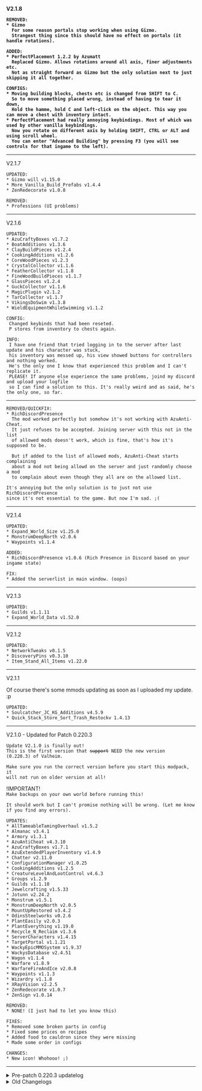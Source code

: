 <b>V2.1.8

    REMOVED:  
    * Gizmo
      For some reason portals stop working when using Gizmo.  
      Strangest thing since this should have no effect on portals (it handle rotations).  
    
    ADDED:  
    * PerfectPlacement 1.2.2 by Azumatt
      Replaced Gizmo. Allows rotations around all axis, finer adjustments etc.  
      Not as straight forward as Gizmo but the only solution next to just skipping it all together.  
    
    CONFIGS:  
    * Moving building blocks, chests etc is changed from SHIFT to C.  
      So to move something placed wrong, instead of having to tear it down,  
      Hold the hamme, hold C and left-click on the object. This way you can move a chest with inventory intact.  
    * PerfectPlacement had really annoying keybindings. Most of which was used by other vanilla keybindings.  
      Now you rotate on different axis by holding SHIFT, CTRL or ALT and using scroll wheel.  
      You can enter "Advanced Building" by pressing F3 (you will see controls for that ingame to the left).  

</b>

---

V2.1.7

    UPDATED:
    * Gizmo will v1.15.0
    * More_Vanilla_Build_Prefabs v1.4.4
    * ZenRedecorate v1.0.8

    REMOVED:
    * Professions (UI problems)

---

V2.1.6

    UPDATED:
    * AzuCraftyBoxes v1.7.2
    * BoatAdditions v1.3.6
    * ClayBuildPieces v1.2.4
    * CookingAdditions v1.2.6
    * CoreWoodPieces v1.2.3
    * CrystalCollector v1.1.6
    * FeatherCollector v1.1.8
    * FineWoodBuildPieces v1.1.7
    * GlassPieces v1.2.4
    * GuckCollector v1.1.6
    * MagicPlugin v2.1.2
    * TarCollector v1.1.7
    * VikingsDoSwim v1.3.8
    * WieldEquipmentWhileSwimming v1.1.2
    
    CONFIG:
     Changed keybinds that had been reseted.
     P stores from inventory to chests again.

    INFO:
     I have one friend that tried logging in to the server after last update and his character was stuck,  
     his inventory was messed up, his view showed buttons for controllers and nothing worked.  
     He's the only one I know that experienced this problem and I can't replicate it. 
     PLEASE! If anyone else experience the same problems, joind my discord and upload your logfile
     so I can find a solution to this. It's really weird and as said, he's the only one, so far.

---

    REMOVED/QUICKFIX:
    * RichDiscordPresence
	  The mod worked perfectly but somehow it's not working with AzuAnti-Cheat.  
      It just refuses to be accepted. Joining server with this not in the list  
      of allowed mods doesn't work, which is fine, that's how it's supposed to be.
    
      But if added to the list of allowed mods, AzuAnti-Cheat starts complaining  
      about a mod not being allowd on the server and just randomly choose a mod  
      to complain about even though they all are on the allowed list.
    
    It's annoying but the only solution is to just not use RichDiscordPresence  
    since it's not essential to the game. But now I'm sad. ;(

---

V2.1.4

    UPDATED:
    * Expand_World_Size v1.25.0
    * MonstrumDeepNorth v2.0.6
    * Waypoints v1.1.4

    ADDED:
    * RichDiscordPresence v1.0.6 (Rich Presence in Discord based on your ingame state)

    FIX:
    * Added the serverlist in main window. (oops)

---

V2.1.3

    UPDATED:
    * Guilds v1.1.11
    * Expand_World_Data v1.52.0

---

V2.1.2

    UPDATED:
    * NetworkTweaks v0.1.5
    * DiscoveryPins v0.3.10
    * Item_Stand_All_Items v1.22.0

---

V2.1.1

Of course there's some mmods updating as soon as I uploaded my update. :p

    UPDATED:
    * Soulcatcher_JC_KG_Additions v4.5.9
    * Quick_Stack_Store_Sort_Trash_Restockv 1.4.13

---

V2.1.0 - Updated for Patch 0.220.3

<code>Update V2.1.0 is finally out!</code>  
<code>This is the first version that <s>support</s> NEED the new version (0.220.3) of Valheim.  
Make sure you run the correct version before you start this modpack, it will not run on older version at all!</code>

!IMPORTANT!  
<code>Make backups on your own world before running this!  
It should work but I can't promise nothing will be wrong. (Let me know if you find any errors).</code>

    UPDATES:
    * AllTameableTamingOverhaul v1.5.2
    * Almanac v3.4.1
    * Armory v1.3.1
    * AzuAntiCheat v4.3.10
    * AzuCraftyBoxes v1.7.1
    * AzuExtendedPlayerInventory v1.4.9
    * Chatter v2.11.0
    * ConfigurationManager v1.0.25
    * CookingAdditions v1.2.5
    * CreatureLevelAndLootControl v4.6.3
    * Groups v1.2.9
    * Guilds v1.1.10
    * Jewelcrafting v1.5.33
    * Jotunn v2.24.2
    * Monstrum v1.5.1
    * MonstrumDeepNorth v2.0.5
    * MountUpRestored v3.4.2
    * OdinsSteelworks v0.2.6
    * PlantEasily v2.0.3
    * PlantEverything v1.19.0
    * Recycle_N_Reclaim v1.3.6
    * ServerCharacters v1.4.15
    * TargetPortal v1.1.21
    * WackyEpicMMOSystem v1.9.37
    * WackysDatabase v2.4.51
    * Wagon v1.1.4
    * Warfare v1.8.9
    * WarfareFireAndIce v2.0.8
    * Waypoints v1.1.3
    * Wizardry v1.1.8
    * XRayVision v2.2.5
    * ZenRedecorate v1.0.7
    * ZenSign v1.0.14

    REMOVED:
    * NONE! (I just had to let you know this)
    
    FIXES:
    * Removed some broken parts in config
    * Fixed some prices on recipes
    * Added food to cauldron since they were missing
    * Made some order in configs

    CHANGES:
    * New icon! Whohooo! ;)

---

<details>
  <summary>Pre-patch 0.220.3 updatelog</summary>
V2.0.9

    UPDATED:
    * Jotunn will be updated to: 2.24.1
    * AzuCraftyBoxes will be updated to: 1.7.0
    * AAA_Crafting will be updated to: 1.6.5
    * PlantEverything will be updated to: 1.18.3
    * PlantEasily will be updated to: 2.0.3
    * AzuExtendedPlayerInventory will be updated to: 1.4.7
    * Quick_Stack_Store_Sort_Trash_Restock will be updated to: 1.4.12
    * Jewelcrafting will be updated to: 1.5.33
    * CreatureLevelAndLootControl will be updated to: 4.6.3
    * 
    
    ADDED:
    * LicensePlate v1.3.0 by ComfyMods
    * ZenSign v1.0.12 by ZenDragon
    * ZenRedecorate v1.0.6 by ZenDragon
    * ReportCard v1.3.0 by ComfyMods
    * Bird_Is_The_Word v1.1.1 by MaxFoxGaming
    
    CONFIGS:
    * Fixed configs for saddles which should work better now.
      Still need to add the last creatures to config to make them tameable. 
    * Fixed config for Waypoints and for Boss Stones.
    * Added some images to the loadscreen.

---

V2.0.8

    UPDATED:
    * Jotunn will be updated to: 2.24.0
    * OdinsSteelworks will be updated to: 0.2.5
    * ResinGuard will be updated to: 1.2.4
    
    ADDED:
    * Intermission by ComfyMods
    Adding tips to the loading screen and portal screen. 
    If you play with this modpack and have some nice building or screen you'd like to share,  
    send it to me on discord and I'll add it as a screen in the next update. 
    
    REMOVED:
    * TravelingHaldor v1.0.7 by OdinPlus - Sadly bugged to much. Looking for another solution.

---

V2.0.7 - The february extra update #3 (beta?)

    ADDED:
    * MissingPieces 2.2.2 By BentoG
    * TravelingHaldor 1.0.7 By OdinPlus

    UPDATED:
    * More_Vanilla_Build_Prefabs will be updated to: 1.4.3
    * MorePins will be updated to: 420.0.7
    * MagicPlugin will be updated to: 2.1.1
    * WackysDatabase will be updated to: 2.4.50
    * Custom_Raids will be updated to: 1.7.14
    * VNEI will be updated to: 0.15.6

    CONFIGS:
    * Jewelcrafting - Lowered chances of basically everything. (Cause it's OP). Max slots per item lowered from 5 to 3 because more than that is stupid.
    * Professions - Changed to limit top one profession at a time. Change prof can be made once every irl day. Doesn't reset xp.
    * Backpacks - Added seedbag. Will need more work.
    * Madhatter - Set all hats to only be available thrue traveling Haldor and needing different worldevents to have been done.
    * Traveling Haldor - Lessen change of showing up but stays much longer.
    * TargetPortal - All portals made will be set as public as default. Just shift click to change ingame.
    * ItemStandAllItems - Itemstand will be invis as long as there is something attached to it (looks better)
    * Buildable Boss Stones - Recipe changed, needs less resources but need an extra summon object (deer head, dragon egg, etc)

---

V2.0.6 - The february extra update #2

    UPDATED:
    * MonstrumDeepNorth will be updated to: 2.0.4
    * More_Vanilla_Build_Prefabs will be updated to: 1.4.2
    * TravelingHaldor will be updated to: 1.0.6


---

V2.0.5 - The february extra update #1

    UPDATED:
    * AzuCraftyBoxes will be updated to: 1.6.1
    * WackyEpicMMOSystem will be updated to: 1.9.36
    * WarfareFireAndIce will be updated to: 2.0.7
    * DiscoveryPins will be updated to: 0.3.9
    * MonstrumDeepNorth will be updated to: 2.0.4
    * Monstrum will be updated to: 1.5.0
    * Drop_That will be updated to: 3.1.0

---

V2.0.4 - The february fix #1

    UPDATED:
    * AzuCraftyBoxes will be updated to: 1.6.0
    * More_Vanilla_Build_Prefabs will be updated to: 1.4.1
    * GuckCollector will be updated to: 1.1.5
    * MultiUserChest will be updated to: 0.6.1

    FIX:
    * Config for taming, mounts and saddles have been fixed. Need some more love.


---

V2.0.3 - The monthly update 2025 #1

    UPDATED:
    * MorePins will be updated to: 420.0.6
    * AzuCraftyBoxes will be updated to: 1.5.10
    * Jotunn will be updated to: 2.23.2
    * WackyEpicMMOSystem will be updated to: 1.9.34
    * ConfigurationManager will be updated to: 1.0.24
    * CrystalLights will be updated to: 1.1.4
    * Gizmo will be updated to: 1.14.0
    * Chatter will be updated to: 2.10.0


---

V2.0.2 - The bugfixing update #1

    The mods removed was nerver meant to be included in the first place. Sorry about that.
    That's the problem doing things when you're tired. :pack
    
    If anyone miss these mods, just install the modpack and then install these yourself into the modpack.
    Should work fine.
    
	If you're using 1.4.x of this modpack, please make sure to do a clean install of 2.0.x. 

    REMOVED:
    * Server_devcommands v1.62.0 by JereKuusela
    * Upgrade_World v1.64.0 by JereKuusela
    * Structure_Tweaks v1.34.0 by JereKuusela

    CONFIG:
    * Fixed some taming errors in config.

---

V2.0.1 - The taming update

    UPDATED:
    * Structure_Tweaks will be updated to: 1.34.0
    * Jotunn will be updated to: 2.23.1
    * AAA_Crafting will be updated to: 1.6.4
    * Jewelcrafting will be updated to: 1.5.32
    * MagicPlugin will be updated to: 2.1.0

    CONFIG CHANGES:
    * Changed taming a bit added some and removed some other.
    * Added a bunch of tamable creatures to be rideable (with the right saddle)

---

V2.0.0 - The makeover update

I can pretty surely say this version prob won't go well with 1.x worlds without something breaking or missing. Sorry.


    UPDATED:
    * Advize-PlantEverything-1.18.2
    * Azumatt-AAA_Crafting-1.6.3
    * Azumatt-AzuClock-1.0.4
    * Azumatt-AzuExtendedPlayerInventory-1.4.6
    * Azumatt-Build_Camera_Custom_Hammers_Edition-1.2.6
    * Azumatt-MajesticButton-1.0.5
    * Azumatt-ResinGuard-1.2.3
    * Azumatt-SearchableBuildMenu-1.0.4
    * blacks7ar-BoatAdditions-1.3.5
    * blacks7ar-CoreWoodPieces-1.2.2
    * blacks7ar-MagicPlugin-2.0.9
    * blacks7ar-VikingsDoSwim-1.3.7
    * ComfyMods-Gizmo-1.13.0
    * CookieMilk-Wagon-1.1.3
    * CookieMilk-YouAreBeingWatched-1.0.4
    * Digitalroot-Digitalroots_Slope_Combat_Assistance-2.0.27
    * Digitalroot-Eternal_Fire-1.0.17
    * Goldenrevolver-Quick_Stack_Store_Sort_Trash_Restock-1.4.11
    * JereKuusela-Expand_World_Data-1.51.0
    * JereKuusela-Server_devcommands-1.88.0
    * JereKuusela-Upgrade_World-1.65.0
    * KGvalheim-Soulcatcher_JC_KG_Additions-4.5.8
    * Meldurson-AllTameableTamingOverhaul-1.5.1
    * Meldurson-MountUpRestored-3.4.1
    * OdinPlus-CrystalLights-1.1.3
    * OdinPlus-MadHatter-2.2.2
    * OdinPlus-OdinsSteelworks-0.2.3
    * RustyMods-Almanac-3.4.0
    * RustyMods-UsefulPaths-1.0.4
    * RustyMods-Waypoints-1.1.2
    * Searica-AdvancedTerrainModifiers-1.4.1
    * Searica-More_Vanilla_Build_Prefabs-1.3.5
    * shudnal-ConfigurationManager-1.0.21
    * Smoothbrain-Backpacks-1.3.6
    * Smoothbrain-Blacksmithing-1.3.2
    * Smoothbrain-Cooking-1.2.1
    * Smoothbrain-Farming-2.2.1
    * Smoothbrain-Jewelcrafting-1.5.31
    * Smoothbrain-Professions-1.4.4
    * Smoothbrain-StaminaRegenerationFromFood-1.5.6
    * Therzie-Armory-1.3.0
    * Therzie-Monstrum-1.4.9
    * Therzie-Warfare-1.8.8
    * ValheimModding-Jotunn-2.23.0
    * WackyMole-WackyEpicMMOSystem-1.9.33
    * WackyMole-WackysDatabase-2.4.48


    ADDED:
    * Advize-PlantEasily-2.0.2
    * ASharpPen-Custom_Raids-1.7.13
    * Azumatt-AzuCraftyBoxes-1.5.7
    * Azumatt-Logo_Changer-1.0.11
    * blacks7ar-ClayBuildPieces-1.2.3
    * blacks7ar-CookingAdditions-1.2.0
    * blacks7ar-CrystalCollector-1.1.5
    * blacks7ar-FeatherCollector-1.1.7
    * blacks7ar-FineWoodBuildPieces-1.1.6
    * blacks7ar-GlassPieces-1.2.3
    * blacks7ar-GuckCollector-1.1.4
    * blacks7ar-TarCollector-1.1.6
    * BlackViking-MorePins-420.0.4
    * JereKuusela-Expand_World_Size-1.24.0
    * JereKuusela-Structure_Tweaks-1.33.0
    * JewelHeim-Monstrum_Raids-1.0.0
    * JewelHeim-Wizardry_Raids-0.0.3
    * OdinPlus-OdinsValConAssets-1.0.0
    * RustyMods-CustomTutorials-1.0.4
    * Searica-DiscoveryPins-0.3.6
    * Searica-NetworkTweaks-0.1.4
    * shudnal-TradersExtended-1.3.9
    * Smoothbrain-CombatOwner-1.0.0
    * Therzie-MonstrumDeepNorth-2.0.2
    * Therzie-WarfareFireAndIce-2.0.6
    * Therzie-Wizardry-1.1.7
    * turbero-KillMeForMyPower-1.1.2


    REMOVED:
    * Azumatt-AzuHoverStats-1.1.8
    * Azumatt-BetterWards-1.9.3 (I am looking into adding WardIsLove in the future when server is ready)
    * Azumatt-CurrencyPocket-1.0.5
    * Azumatt-DeathPinRemoval-1.0.5
    * Azumatt-FastLink-1.4.3 (Will be re-added when server is ready)
    * Azumatt-MaxPlayerCount-1.2.3 (Will be re-added when server is ready)
    * Azumatt-MistrootTamer-1.0.2
    * Azumatt-PetPantry-1.0.2
    * Azumatt-Ship_Stats-1.0.4
    * Azumatt-Where_You_At-1.0.10
    * Azumatt-XRayVision-2.2.3
    * BentoG-MissingPieces-2.2.0
    * blacks7ar-FineWoodPieces-1.5.9 (Replaced with FineWoodBUILDPieces since I didn't like the furniture)
    * blacks7ar-SeedBed-1.2.3
    * Buttergeland-CraftFromContainers-3.5.2 (Replaced by AzuCraftyBoxes)
    * JereKuusela-Expand_World_Events-1.11.0
    * JereKuusela-Expand_World_Factions-1.4.0
    * JereKuusela-Expand_World_Spawns-1.9.0
    * Marlthon-SeaAnimals-0.2.6
    * MSchmoecker-TimeoutLimit-0.1.0
    * MSchmoecker-VNEI-0.15.4
    * OdinPlus-TeleportEverything-2.7.0 (broke ashlands stoneportal making them useless)
    * RockerKitten-BoneAppetit-3.3.1
    * Searica-Extra_Snap_Points_Made_Easy-1.4.0
    * Smoothbrain-Building-1.2.5
    * Smoothbrain-CombatOwner-1.0.0
    * Smoothbrain-ConfigWatcher-1.0.1
    * Smoothbrain-Evasion-1.0.3
    * Smoothbrain-Exploration-1.0.3
    * Smoothbrain-Foraging-1.0.9
    * Smoothbrain-HildirsQuest-1.0.2
    * Smoothbrain-Lumberjacking-1.0.5
    * Smoothbrain-Mining-1.1.5
    * Smoothbrain-Network-1.0.2 (Replaced by NetworkTweaks)
    * Smoothbrain-PackHorse-1.0.3
    * Smoothbrain-Ranching-1.1.3
    * Smoothbrain-Sailing-1.1.7
    * Smoothbrain-ServerCharacters-1.4.14 (Will be re-added in time for server)
    * Smoothbrain-Tenacity-1.0.3
    * Smoothbrain-TombstoneLock-1.0.7
    * Smoothbrain-Vitality-1.1.2
    * Soloredis-RtDBiomes-2.5.3
    * Soloredis-RtDGardening-0.1.4
    * Soloredis-RtDHorrors-0.2.7
    * Soloredis-RtDItems-0.6.8
    * Soloredis-RtDMagic-0.2.9
    * Soloredis-RtDMonsters-1.7.3
    * Soloredis-RtDMonstrum-0.3.6
    * Soloredis-RtDOcean-1.2.9
    * Soloredis-RtDSouls-0.2.9
    * ValheimModding-HookGenPatcher-0.0.4
    * VentureValheim-Venture_Location_Reset-0.10.1
    * Xutz-ValheimCuisine-2.1.1


    INFO:
    I'm working on a server for this, but first I need to see that it actually works. I mean, it works for me,
    but I need more people trying it out before I can start working on a server. 
    The good part is that most configs are done now in this modpack and should only need minor changes for a server.

</details>

<details>
  <summary>Old Changelogs</summary>
  
<b>V1.4.1 (Beta-ish)

Updated for latest version of Valheim, finally.

Please report any problems in my discord.  
I am sure there will be a bunch of bugs and need helpful people reporting them to find them all. :)

!!!MAKE A BACKUP OF YOUR OLD WORLD BEFORE RUNNING THIS!!!

README
    This is a quite late and big update.  
    Either remove the old configs before running this one or 
    preferably, do a clean install of this version.

    Life came between me and the modpack which left it in a void for a long time  
    and I still haven't gotten the time to go through the configs as I'd like.  
    Sorry for that. 

    CHANGES NEEDED:
    There will most probably be a bunch of things needed to be changed in the configs,  
    specially when it come to spawning and drops. This is because a couple of mods have  
    changed their prefabs which I need to change in the configs as well.
    Luckily (I guess we can call it) these are not that many as it could have been since  
    I haven't had time to make all the changes I planned. But some are going to need to be  
    done and I will as soon as possible.

    BUT NOW...
    Try it out and make sure it works. I have tried it but it take so much time to accidently  
    do "that" which breaks the whole pack so ever little info or help in finding bugs is good help.

    UPDATED
    * AAA_Crafting updated to v1.5.8
    * AdvancedTerrainModifiers updated to v1.4.0
    * AllTameableTamingOverhaul updated to v1.4.12
    * Almanac updated to v3.3.8
    * Armory updated to v1.2.6
    * AzuExtendedPlayerInventory updated to v1.4.5
    * AzuHoverStats updated to v1.1.8
    * Backpacks updated to v1.3.5
    * Blacksmithing updated to v1.3.1
    * BetterWards updated to v1.9.3
    * BoatAdditions updated to v1.3.4
    * Build_Camera_Custom_Hammers_Edition updated to v1.2.5
    * BuildableBossStones updated to v1.0.9
    * Chatter updated to v2.9.0
    * ConfigurationManager updated to v1.0.19
    * Cooking updated to v1.2.0
    * CoreWoodPieces updated to v1.2.1
    * CreatureLevelAndLootControl updated to v4.6.2
    * CrystalLights updated to v1.0.20
    * CurrencyPocket updated to v1.0.5
    * DropThat updated to v3.0.8
    * Expand_World_Data updated to v1.48.0
    * Farming updated to v2.2.0
    * FastLink updated to v1.4.3
    * FineWoodPieces updated to v1.5.9
    * Gizmo updated to v1.12.0
    * Guilds updated to v1.1.9
    * Jewelcrafting updated to v1.5.30
    * Jotunn updated to v2.21.3
    * LocalizationCache updated to v0.3.0
    * MadHatter updated to v2.1.8
    * MagicPlugin updated to v2.0.6
    * Monstrum updated to v1.4.4
    * MountUpRestored updated to v3.3.13
    * MultiUserChest updated to v0.6.0
    * OdinsSteelworks updated to v0.2.0
    * PlantEverything updated to v1.18.2
    * Quick_Stack_Store_Sort_Trash_Restock updated to v1.4.10
    * Recycle_N_Reclaim updated to v1.3.5
    * RtDBiomes updated to v2.5.3
    * RtDGardening updated to v0.1.4
    * RtDHorrors updated to v0.2.7
    * RtDItems updated to v0.6.7
    * RtDMagic updated to v0.2.8
    * RtDMonsters updated to v1.7.2
    * RtDMonstrum updated to v0.3.5
    * RtDOcean updated to v1.2.8
    * RtDSouls updated to v0.2.8
    * SearsCatalog updated to v1.6.0
    * SeedBed updated to v1.2.3
    * ServerCharacters updated to v1.4.14
    * Soulcatcher_JC_KG_Additions updated to v4.5.7
    * SteadyRegeneration updated to v1.0.3
    * TeleportEverything updated to v2.7.0
    * Venture_Location_Reset updated to v0.10.1
    * VikingsDoSwim updated to v1.3.5
    * WackyEpicMMOSystem updated to v1.9.24
    * WackysDatabase updated to v2.4.42
    * Wagon updated to v1.1.2
    * Warfare updated to v1.8.0
    * WieldEquipmentWhileSwimming updated to v1.1.1
    * YouAreBeingWatched updated to v1.0.3

    REMOVED
    * Better_Cartography_Table (more trouble than helpful)

    ADDED
    * CombatOwner-1.0.0
    * Expand_World_Events-1.11.0
    * Expand_World_Factions-1.4.0
    * Extra_Snap_Points_Made_Easy-1.4.0
    * ItemHopper-2.0.0
    * RtDOceanFoods-0.1.0
    * RtDVines-0.0.3
    * Waypoints-1.1.0

</b>

---

V1.4.0 Beta  <- Sorry. Ignore this one.

    Was a bunch of things totally messed up. All changes are in version above.

<details>
  <summary>V1.3.55</summary>

    UPDATED:
    * RtDBiomes updated to v2.4.1
    * RtDOcean updated to v1.2.3
    * Drop_That updated to v3.0.7
    * RtDMonsters updated to v1.6.0
    * RtDMonstrum updated to v0.2.0
    
    ADDED:
    * MistrootTamer v1.0.2 by Azumatt
    
    INFO:
    Some small config changes have been made. 
    
    Wards:
    * Turned off auto-closing of doors for Wards.
    * Buildings inside Wards heal itself by 10% each 60 tick.
    * Buildings take 20% less damage inside a Ward.
    * Buildings take no water damage inside a Ward.
    
    Other:
    * The range you can pull things from chest have been upped to 20m (from 15m).
    * Terrain tools have can no longer have the radius changed. 
      (blame the shovel for making it "cheaty")
    * Mistlands have been regenerated to make Mistroot Tamer work.
    * Made some more changes: UI, bindigns, etc (will put these separate if you want)

</details>

<details>
  <summary>V1.3.54</summary>

    UPDATED:
    * RtDBiomes updated to v2.4.0
    * RtDMagic updated to v0.1.5
    * RtDItems updated to v0.4.1
    * RtDSouls updated to v0.2.5
    
    ADDED:
    * Network v1.0.2 by Smoothbrain
    (Trying this out to see if it helps)

</details>

<details>
  <summary>V1.3.53</summary>

    FIXED:
    A mixup with the files for the modpack have been fixed and the modpack
    is now working correctly together with the server again. (I hope)

</details>

<details>
  <summary>V1.3.52</summary>

    UPDATED:  
    * Jotunn updated to v2.20.3  
    * RtDMagic updated to v0.1.4  
    * Drop_That updated to v3.0.6  
    
    REMOVED:  
    * LitLiterature By CookieMilk (Not as useful as I had hoped)  
    * AdvancedPortals by RandyKnapp (Throws errors)  
    
    ADDED: (just trying out atm)  
    * CurrencyPocket v1.0.1 by Azumatt  
    * SearchableBuildMenu v1.0.3 by Azumatt  
    * Ship_Stats v1.0.4 by Azumatt  

</details>

<details>
  <summary>V1.3.51</summary>

    UPDATED:
    * WackysDatabase updated to v2.4.24
    * WackyEpicMMOSystem updated to v1.9.20
    * Jotunn updated to v2.20.2
    * RtDOcean updated to v1.2.0
    * RtDMonstrum updated to v0.1.9
    * RtDMonsters updated to v1.5.8
    * RtDMagic updated to v0.1.3
    * RtDItems updated to v0.4.0
    * RtDBiomes updated to v2.3.8
    * ConfigurationManager updated to v1.0.17
    * More_Vanilla_Build_Prefabs updated to v1.2.3
    * MountUpRestored updated to v3.3.8
    * AllTameableTamingOverhaul updated to v1.4.6
    * OdinsSteelworks updated to v0.1.26
    
    ADDED:
    * Chatter by ComfyMods
    * YouAreBeingWatched By CookieMilk
    * LitLiterature By CookieMilk

</details>

<details>
  <summary>V1.3.50</summary>

    UPDATED:  
    * RtDSouls updated to v0.2.4  
    * RtDOcean updated to v1.1.7  
    * RtDMonstrum updated to v0.1.8  
    * RtDMonsters updated to v1.5.7  
    * RtDMagic updated to v0.1.2  
    * RtDItems updated to v0.3.7  
    * RtDHorrors updated to v0.1.3  
    * RtDGardening updated to v0.0.6  
    * RtDBiomes updated to v2.3.7  

</details>

<details>
  <summary>V1.3.49</summary>

    UPDATED:
    WackysDatabase updated to v2.4.22
    Almanac updated to v3.3.4

</details>

<details>
  <summary>V1.3.48</summary>

    REMOVED:
    * ComfortTweaks
      (Sorry, forgot to remove this in the last update)

</details>

<details>
  <summary>V1.3.47</summary>

    UPDATED:
    * Expand_World_Spawns updated to v1.9.0
    * AAA_Crafting updated to v1.5.6
    * ValheimCuisine updated to v2.1.1
    * Soulcatcher_JC_KG_Additions updated to v4.5.6
    * Almanac updated to v3.3.3
    * WackyEpicMMOSystem updated to v1.9.17
    * RtDBiomes updated to v2.3.3
    * PetPantry updated to v1.0.2
    * WackysDatabase updated to v2.4.21
	
    REMOVED:
    * BetterNetworking 

    CONFIG CHANGES (Server)
    * Tombstones disapearing have been fixed, kinda. It's now set on a timer.
      Every time you die you have 30 days (real life time) to get your
      things back before the tombstone disappear. This to give you time but
      not forever because the world spawn would be filled with tombstones from 
      one-time logins dying a bunch of times and never coming back. 
      Every tombstone is locked so it can't be looted by other players so they
      need to be removed somehow. :)
    * Professions is having some overhaul. Atm it's only some nerf in sailing,
      nothing big. Max speed with boats at level 100 in sailinng i changed from
      50% increase to 30% increase. May have more nerfs and fixes in the future
      (changing it for each ship is the future plan since some mod-ships are to fast.)

</details>

<details>
  <summary>V1.3.46</summary>

    REMOVED:
    * ComfortTweaks

</details>

<details>
  <summary>V1.3.45</summary>

    REMOVED:
    * Azumatt-SleepSkip-1.2.0 (forgot to remove last time)

</details>

<details>
  <summary>V1.3.44</summary>

    DOWNGRADED:
    * AAA_Crafting downgraded to 1.5.2 (dup bugs in later)

    UPDATED:
	* Better_Cartography_Table updated to v0.5.12
    * ComfortTweaks updated to v3.3.7
    * ValheimCuisine updated to v2.1.0

</details>

<details>
  <summary>V1.3.43</summary>

    DOWNGRADED:
    * AAA_Crafting downgraded to 1.5.2 (dup bugs in latest)

    UPDATED:
	* Better_Cartography_Table updated to v0.5.11

    CONFIGS:
    * Removed unused sadles from being able to be made.
    * Renamed saddles Tier1, Tier2 etc to instead show what animals they're for.

</details>

<details>
  <summary>V1.3.42</summary>

	ADDED:
	* BuildableBossStones
	(Bug somewhere seems to remove the boss stones very rarely. 
	This let you just build your own.)
	
	UPDATED:
	* RtDHorrors updated to v0.1.2
	* RtDItems updated to v0.3.4
	* RtDBiomes updated to v2.3.2
	* RtDMonsters updated to v1.5.4
	* Jewelcrafting updated to v1.5.29
	* WackyEpicMMOSystem updated to v1.9.15
	* RtDOcean updated to v1.1.6
	* RtDGardening updated to v0.0.5
	* RtDMagic updated to v0.1.1
	* RtDMonstrum updated to v0.1.5
	* ConfigurationManager updated to v1.0.16
	* RtDSouls updated to v0.2.2
	* AAA_Crafting updated to v1.5.3

</details>

<details>
  <summary>V1.3.41</summary>

    UPDATED:
    * WackysDatabase updated to v2.4.13

    CONFIG CHANGES:
	Fixed config for SleepSkip. I kinda missunderstood the config thinking
    that setting it to a minimum of 2 players would make it just be vanilla 
    sleeping when only one player was online. Instead it meant that if there
    was only one player online sleeping didn't work at all.
	
    New config means that when enough people sleeps a countdown of 15 sec start
    until everyone get to vote on sleeping or not no matter if they're in bed
    or not. This is only on the server.
    On the client it's a 3 sec countdown and then you sleep. No vote or anything.
    I figured noone that play this in singleplayer would like to have to wait
    15 second for a popup to show before they can sleep. ;)
	
    INFO:
    I'm still having a hard time getting the spawning changes to work.
	Seems like mobs I thought I managed to change the spawning on still
    spawn during days when set to only nights and so on. 
    Strange is that they spawn less, which means it actually affects the
    spawning so the settings still works kinda and that's even worse.
    Would have been better knowing I just screwed up the configs but now
    I'm not sure it's not just a prob with spawning behavior over all.

    I'm also just going to continue the screwed up versions since I already
    have it set now. 

    Config changes is going to be a lot easier than changing/updating mods
    so most changes during the week will be on the server and when I see
    that they work I'll implement them into the modpack. This way I don't
    have to do a modpack update each time I do a config change and have Some
    time trying them out since configs is serverside when on a server.

</details>

<details>
  <summary>V1.3.40</summary>

    UPDATED:
    * ComfortTweaks updated to v3.3.5
    * UsefulPaths updated v1.0.3
    * Almanac updated v3.3.2
    * RtDMonstrum updated v0.1.4
    * RtDMagic updated v0.0.9
    * RtDOcean updated v1.1.5
    * WardIsLove updated v3.5.12
    * RtDMonsters updated v1.5.2
    * RtDItems updated v0.3.1
    * RtDHorrors updated v0.1.1
    
    REMOVED:
    * RtDAdditions (isn't needed)
    * WardIsLove (because it conflicted with some mods)
    * FactionAssigner v1.0.2
    
    ADDED:
    * BetterNetworking_Valheim v2.3.2
    * BetterWards v1.9.2
    * Expand_World_Factions
    * ImageSigns v1.0.0 (just tryout, might be removed)
    * LocalizationCache v0.2.0
    * PetPantry v1.0.1
    * ResinGuard v1.2.2
    * ResourceUnloadOptimizer v1.0.4
    * SleepSkip v1.2.0
    
    CHANGED CONFIGS:
    * Added RTDMonsters to EpicMMOSystem
    * Turned off all extra bushes, flowers and musrooms clutter from RtD-mods since they
      don't add anything more than stuff to run into when trying to travel.
    * TeleportEverything - Small chance of enemies follow you trough portal if your chased.
    
    CHANGED SPAWNING (MIGHT NOT WORK AS PLANNED YET):
    * LuminousLooker_RtD turned off Spawning.
    * Bonefish_RtD turned off spawning.
    * BoneSquid_RtD turned off spawning.
    * SA_Whiteshark, SA_BlacktipShark and Shark_RtD only spawns in Ocean biome.
    * Crawler_TW changed groups of spawn from 2 to 1.
    * MeadowsHorror_RtD only spawn after killing Eikthyr, in group of 1 and only at night.
    * MeadowsSnade_RtD only spawn after killing Eikthyr, in group of 1 and only at night.
    * MeadowsGolem_RtD only spawn after killing Eikthyr, in group of 1 and only at night.
    * BlackForestGolem_RtD only spawn after killing The Elder, in group of 1 and only at night.
    * BlackForestLocMur_RtD only spawn after killing The Elder, in group of 1 and only at night.
    * SwampChaser_RtD only spawn after killing Bonemass, in group of 1 and only at night.
    * SwampSludger_RtD only spawn after killing Bonemass, in group of 1 and only at night.
    * MountainHorror_RtD only spawn after killing Mother, in group of 1 and only at night.
    * MountainUndead_RtD only spawn after killing Mother, in group of 1 and only at night.
    * PlainsHorror_RtD only spawn after killing Yagluth, in group of 1 and only at night.
    * MistlandsHorror_RtD only spawn after killing The Queen, in group of 1 and only at night.
    * AshLandsHorror_RtD only spawn in group of 1 and only at night.
    * DeepNorthHorror_RtD only spawn in group of 1 and only at night.
    * PlainsChomper1_RtD changed groups of spawn from 2 to 1 and longer between spawn checks.
    * PlainsChomper2_RtD changed groups of spawn from 2 to 1.
    * PlainsChomper3_RtD changed groups of spawn from 2 to 1 and longer between spawn checks.
    * PlainsChomper4_RtD longer between spawn checks.
    * PlainsSizzler_RtD changed groups of spawn from 2 to 1.
    
    CONTROLS: 
    * AzuHoverStats - Binded to Keypad4
    * ComfyQuickslots - Binded to Keypad1, Keypad2 and Keypad3
    
    DROPS:
    * SA_Whiteshark, SA_BlacktipShark and Shark_RtD all drop SharkMeat.

</details>

<details>
  <summary>V1.3.30</summary>

    UPDATED:
    * WackysDatabase updated to v2.4.12
    * RtDItems updated to v0.3.0  
    * RtDBiomes updated to v2.3.0  
    * WardIsLove updated to v3.5.9  
    * RtDOcean updated to v1.1.4  
    * RtDMagic updated to v0.0.6  
    * RtDMonstrum updated to v0.1.3  
    * Expand_World_Data updated to v1.44.0  
    * ValheimCuisine updated to v2.0.9  
    * RtDAdditions updated to v0.1.0  

    ADDED:
    * FactionAssigner v1.0.2 by Azumatt
    * Expand_World_Spawns v1.8.0 by JereKuusela

    REMOVED:
    * Custom_Raids v1.7.11 by ASharpPen
    * Drop_That v3.0.4 by ASharpPen
    * Spawn_That v1.2.14 by ASharpPen

    These will probably be added again later if I ever figure out how to make them work. :)

</details>

<details>
  <summary>V1.3.29</summary>

    UPDATED:
    * RtDSouls updated to v0.2.1
    * MountUpRestored updated to v3.3.7
    * AzuAntiCheat updated to v4.3.8
    * Almanac updated to v3.3.1
    * RtDOcean updated to v1.1.3
    * RtDMonsters updated to v1.5.1
    * RtDMonstrum updated to v0.1.2
    * RtDHorrors updated to v0.1.0

    Server updated to latest modpack and latest Valheim version.

</details>

<details>
  <summary>V1.3.28</summary>

    UPDATED:
    * RtDSouls updated to v0.2.0
    * ValheimCuisine updated to v2.0.7
    * Quick_Stack_Store_Sort_Trash_Restock updated to v1.4.8
    * RtDMonstrum updated to v0.1.1

    REMOVED:
    * Server_devcommands (Oops. Accidently left this in which blocked anyone from logging into the server)

    ADDED:
    * WackysDatabase (Needed by the new version of alheimCuisine)

</details>

<details>
  <summary>V1.3.27</summary>

    UPDATED:
    * RtDHorrors updated to v0.0.6
    * RtDMonstrum updated to v0.1.0
    * Better_Cartography_Table updated to v0.5.9
    * RtDItems updated to v0.2.9
    * RtDBiomes updated to v2.1.29
    * RtDOcean updated to v1.1.2
    * Digitalroots_Slope_Combat_Assistance updated to v2.0.25
    * Eternal_Fire updated to v1.0.13
    * RtDAdditions updated to v0.0.9

    ADDED: (on trial, if not working as I think might be removed again)
    * Drop_That v3.0.4
    * Custom_Raids v1.7.11 

</details>

<details>
  <summary>V1.3.26</summary>

    UPDATED:
    * Better_Cartography_Table updated to v0.5.8
    * MagicPlugin updated to v2.0.5
    * Jewelcrafting updated to v1.5.28
    * FineWoodPieces updated to v1.5.8
    * CoreWoodPieces updated to v1.2.0
    * BoatAdditions updated to v1.3.3
    * SeedBed updated to v1.2.2
    * VikingsDoSwim updated to v1.3.4
    * RtDSouls updated to v0.1.9
    * WieldEquipmentWhileSwimming updated to v1.1.0
    * RtDAdditions updated to v0.0.8

    ADDED:
    * Spawn_That by ASharpPen


    I'm learning how Spawn_That works but the plan is to use it to make it a bit easier, specially at start  
    RtDMonsters will be only night-spawns when I'm done and a bunch of other things.

</details>

<details>
  <summary>V1.3.25</summary>

    Somehow managed to upload an old file. This is really the 1.3.24 update. Sorry.

    IMPORTANT!  
    Before updating, run the game, put your inventory in a chest or something and then do this update.  
    You will lose your things othervise!**

</details>

<details>
  <summary>V1.3.24</summary>

    IMPORTANT!  
    Before updating, run the game, put your inventory in a chest or something and then do this update.  
    You will lose your things othervise!

    REMOVED:
    * ComfyMods-ComfyQuickSlots-1.6.0

    ADDED:
    * Azumatt-AzuExtendedPlayerInventory-1.4.3

</details>

<details>
  <summary>V1.3.23</summary>

    ADDED:
    * TimeoutLimit by MSchmoecker (for real this time!)
    * Where_You_At by Azumatt

</details>

<details>
  <summary>V1.3.2</summary>

    ADDED:
    * TimeoutLimit by MSchmoecker (fixes server's timeout problem)

    UPDATED:
    * UsefulPaths updated to v1.0.2
    * Almanac updated to v3.3.0
    * AllTameableTamingOverhaul updated to v1.4.5
    * RtDOcean updated to v1.1.1
    * RtDMonsters updated to v1.5.0
    * RtDMonstrum updated to v0.0.9
    * RtDMagic updated to v0.0.5
    * RtDHorrors updated to v0.0.5

    REMOVED:
    * ShutUp v1.0.2 by Smoothbrain (temporary prob)
    * StartupAccelerator v1.0.3 by Smoothbrain (temporary prob)

IMPORTANT!

    Since StartupAccelerator and ShutUp put themselves as "patchers"  
    you need to either do a clean install of this modpack or manually  
    remove the folder for them in BepInEx\Patchers\ of your modfolder.  
    
    NEXT UPDATE:  
    In the next update I will switch from ComfyQuickSlots to  
    AzuExtendedPlayerInventory because it's just plain better and more  
    supported by the other mods in this modpack.  
    
    To not lose your things in the extra slots on your character,  
    remove everything from your character, EVERYTHING, and put in a chest  
    before updating the modpack!
	
</details>

<details>
  <summary>V1.3.21</summary>

    REMOVED:
    * PlanBuild
    * RockTheBoat

    ADDED:
    * RtDAdditions  

    The problem this modpack got when mods changed, mods got split up  
    and other have driven me half-insane.  
      
    I'm not saying it's solved yet, but I found some of the mods that  
    didn't work well with others. So errors in log is down by 90%.  
      
    I will have to look into why Deer is getting worked up when players  
    get neer, but not scared enough to run away like they should.  

</details>

<details>
  <summary>V1.3.20</summary>

    UPDATED:
    * TargetPortal updated to v1.1.20
    * RtDSouls updated to v0.1.5
    * RtDHorrors updated to v0.0.3
    * RtDMagic updated to v0.0.3
    * RtDMonstrum updated to v0.0.4


    Remind me to never ever update a mod that's been rewritten, 
    split up or had any other major change.
    
    Hopefully these updates to the RtD mods will let players
    join the server again. 
    (Console error was "znet" and the updates says "Fixed double znet")

</details>

<details>
  <summary>V1.3.19</summary>

    SERVER!

    Server runs new world now. Regular size.
	
    INFO  
    Solaredis split his mods into smaller ones which ruined a lot for me since I only 
    watched what updates he released through the modlauncher and only installed mods 
    show up there.  
  
    So here's an update again with the missing parts of his mods. Enjoy.

    UPDATED:
    * RtDBiomes Updated

    ADDED:
    * RtDGardening
    * RtDHorrors
    * RtDMonstrum
    * RtDMagic

</details>

<details>
  <summary>V1.3.18</summary>

    Just fixed a typo.

</details>

<details>
  <summary>V1.3.17</summary>

    SERVER!
    The server is reseted.  
    So for those that want a server to just have fun on trying  
    out this modpack on, then now's the time.  
    
    The server is at its easiest the first 50 days.  
    After that it get a bit harder over time. 
	

    UPDATED:
    * RtDSouls updated to v0.1.4
    * WackyEpicMMOSystem updated to v1.9.14
    * RtDOcean updated to v1.0.9
    * RtDMonsters updated to v1.4.7
    * RtDBiomes updated to v2.1.24
    * RtDItems updated to v0.2.6
    * Better_Cartography_Table updated to v0.5.7

</details>

<details>
  <summary>V1.3.16</summary>

    ADDED:
    * ComfyQuickSlots v1.6.0 by ComfyMods

    REMOVED:
    * EquipmentAndQuickSlots v2.1.13 by RandyKnapp

    UPDATED:
    * SearsCatalog updated to v1.5.1
    * Better_Cartography_Table updated to v0.5.6
    * OdinsSteelworks updated to v0.1.25

    NOTES:
    Changed from Randy's Quickslots to Comfys since it seem to be a problem 
    with losing your things from time to time. Hopefully this is fixed.

    Reseted time on server. Should be easier for new players.

</details>

<details>
  <summary>V1.3.15</summary>

    UPDATED:
    * ConfigurationManagerupdated to v1.0.13
    * AllTameableTamingOverhaul updated to v1.4.4

    CHANGES:
    * Changed the included password for the server to a longer one because it was to 
      short and made Valheim spam console.
    * Changed some of the harder mobs from RtDSouls not to get any stars since they're to hard as is already.

</details>

<details>
  <summary>V1.3.14</summary>

    UPDATED:
    * Expand_World_Data updated to v1.40.0

    ADDED:
    * XRayVision v2.2.3 (sorry, didn't thing it was needed by others than admins but server demands it be there.)

</details>

<details>
  <summary>V1.3.13</summary>

    UPDATED:
    * Venture_Location_Reset updated to v0.9.1

    ADDED:
    * SeaAnimals
    * AzuHoverStats
    * AAACrafting

</details>

<details>
  <summary>V1.3.12</summary>

    UPDATED:
    * ConfigurationManager updated to v1.0.12

    REMOVED:
    * ValheimTexturesSideLoader by NorgerLegacy

</details>

<details>
  <summary>V1.3.11</summary>

    Somehow it didn't save my last edit so one mod was left that should have been gone "UseEquipmentInWater" 
    and one mod that always been there and should have been there now was gone "DualWield". Gah!

</details>

<details>
  <summary>V1.3.10</summary>

    UPDATED:
    * Digitalroots_Slope_Combat_Assistance updated to v2.0.24
    * Eternal_Fire updated to v1.0.10

    ADDED:
    * Smoothbrain-StartupAccelerator v1.0.3

    CHANGED CONFIG:
    * Fixed UsefulPaths config to follow same rules as the SpeedyPaths did
    * Added a smaller backpack for plants through backpacks mod
    * Other small fixes in config
    * Made Necks and Deer tameable
    * Made most tames react on right click by following

</details>

<details>
  <summary>V1.3.9</summary>

    ADDED:
    * CraftFromContainers v3.5.2 by Buttergeland
    * Eternal_Fire v1.0.8 by Digitalroot
    * WieldEquipmentWhileSwimming v1.0.9 by blacks7ar
    * UsefulPaths v1.0.0 by RustyMods

    REMOVED:
    * CraftFromContainers v3.5.1 by DrZed
    * FuelEternal v1.2.1 by Marf
    * LicensePlate v1.3.0 by ComfyMods
    * Blacksmiths_tools v2.0.3 by GoldenJude
    * Wearable_Trophies v1.8.0 by JereKuusela
    * UseEquipmentInWater v0.2.4 by LVH-IT
    * SpeedyPaths v1.0.8 by Nextek
    * NoWeaponsGlow v1.0.1 by noglow

    There is quite a bit of smaller mods not having been updated that have a bunch of bugs.  
    Trying to fix them  as I find them and if you find a bug, please let me know on github.

    Right now a bunch of these are removed.  
    Some I found substitutes for but a lot I will fix something similar in the future.

    Right now the focus is to get some stability to the modpack. 

</details>

<details>
  <summary>V1.3.8</summary>

    ADDED:
    * RtDSouls by Soloredis (AGAIN! Don't know what I'm doing, missed it in the settings even though I KNOW I added it! Gah!)

    Just re-read this :P : Sorry for the mass-updates. The updates recently have shown a bit of problems from older mods that 
    seemed to work before so going through them and fixing them as I find them. 

</details>

<details>
  <summary>V1.3.7</summary>
  
    ADDED:
    * InstantMonsterLootDrop by cjayride (since the old one bugged out)
    * RtDSouls by Soloredis (Really not sure about this one but now I have all RtD-mods and they coop so...)

    REMOVED:
    * InstantMonsterLootDrop by aedenthorn (old, not updated for 7 month and screwed up the modpack)

    Sorry for the mass-updates. 
    The updates recently have shown a bit of problems from older mods that seemed to work before so going through 
    them and fixing them as I find them. 

</details>

<details>
  <summary>V1.3.6</summary>

    UPDATED:
    * MountUpRestored updated to v3.3.5

    ADDED:
    * ConfigurationManager v1.0.9 by shudnal
    * PlanBuild v0.16.0

    REMOVED:
    * Viking Sails (Again. I missed it somehow last time)
    * Official_BepInEx_ConfigurationManager v18.3.0 by Azumatt

    SERVER:
    * Days reseted to 0 from today. If anyone want to try it out, now's the time because 
      it get quite hard to start later.  
    * I am looking into making the meadow around spawn a lot easier to help new players 
      along when the server gets harder but it's not done yet.


</details>

<details>
  <summary>V1.3.5</summary>

    REMOVED:
    * ServerControl
    * Viking Sails (it was bugged)

    UPDATED:
    * PlantEverything updated to v1.18.1

    You might need to reinstall the modpack to be sure old absolete mods isn't left.

</details>

<details>
  <summary>V1.3.4</summary>

    ADDED:
    * FineWoodPieces v1.5.7

    UPDATED:
    * MagicPlugin updated to v2.0.4
    * AllTameableTamingOverhaul updated to v1.4.3
    * Better_Cartography_Table updated to v0.5.5
    * SearsCatalog updated to v1.5.0

    CONFIG:
    * Added Bats and the Serpent to taiming list
    * Added SerpentMeat, HareMeat, BearMeat and FoxMeat to what Wolfs eat

    Server have been updated to work with this version.

</details>

<details>
  <summary>V1.3.3</summary>

    UPDATED:
    * MagicPlugin updated to v2.0.3
    * AdvancedTerrainModifiers updated to v1.3.3
    * RtDItems updated to v0.2.5
    * Warfare updated to v1.7.5
    * RtDBiomes updated to v2.1.23
    * Monstrum updated to v1.4.2
    * Armory updated to v1.2.1
    * RtDMonsters updated to v1.4.6
    * Better_Cartography_Table updated to v0.5.1
    * Backpacks updated to v1.3.4
    * Blacksmithing updated to v1.3.0

    Server have been updated to work with this version.

</details>

<details>
  <summary>V1.3.2</summary>

    So I have finally moved to a new apartment. 
    Not been able to get everything done here so computer isn't up so fixing this quickly 
    by connecting it to the TV. Might miss something.

    UPDATED:
    * Expand_World_Data updated to v1.39.0
    * MagicPlugin updated to v1.9.7
    * PlantEverything updated to v1.18.0
    * ComfortTweaks updated to v3.3.1
    * Expand_World_Prefabs updated to v1.15.0
    * Professions updated to v1.4.3
    * More_Vanilla_Build_Prefabs updated to v1.2.2
    * AdvancedTerrainModifiers updated to v1.3.2
    * RtDItems updated to v0.2.1
    * Warfare updated to v1.7.4
    * AllTameableTamingOverhaul updated to v1.4.2
    * MountUpRestored updated to v3.3.4
    * Jewelcrafting updated to v1.5.26
    * WackyEpicMMOSystem updated to v1.9.13
    * SeedBed updated to v1.2.1
    * CrystalLights updated to v1.0.18
    * CoreWoodPieces updated to v1.1.9
    * BoatAdditions updated to v1.3.2
    * RtDBiomes updated to v2.1.22
    * Monstrum updated to v1.4.1
    * WardIsLove updated to v3.5.8
    * Jotunn updated to v2.20.1
    * Almanac updated to v3.2.9
    * CreatureLevelAndLootControl updated to v4.6.1
    * RtDMonsters updated to v1.4.5
    * RtDOcean updated to v1.0.8
    * Gizmo updated to v1.10.0
    * Better_Cartography_Table updated to v0.4.3
    * ServerCharacters updated to v1.4.12
    * Cooking updated to v1.1.16

</details>

<details>
  <summary>V1.3.1</summary>

    Just added some config changes I missed for the tamable mod.

</details>

<details>
  <summary>V1.3.0<br>The first version supporting Ashlands!</summary>

    REMOVED:
    * MonstrumAshlands v1.1.8 by Therzie
    * MonstrumDeepNorth v1.2.0 by Therzie
    * WarfareFireAndIce v1.1.7 by Therzie

    ADDED:
    * AllTameableTamingOverhaul v1.4.0

    UPDATED:
    * AdvancedTerrainModifiers updated to v1.3.0
    * Almanac updated to v3.2.8
    * Armory updated to v1.2.0
    * AzuAntiCheat updated to v4.3.7
    * BoatAdditions updated to v1.3.1
    * Build_Camera_Custom_Hammers_Edition updated to v1.2.3
    * Chatter updated to v2.8.0
    * ComfortTweaks updated to v3.3.0
    * CoreWoodPieces updated to v1.1.8
    * CreatureLevelAndLootControl updated to v4.6.0
    * CrystalLights updated to v1.0.17
    * DeathPinRemoval updated to v1.0.5
    * Digitalroots_Slope_Combat_Assistance updated to v2.0.23
    * Expand_World_Data updated to v1.37.0
    * Expand_World_Prefabs updated to v1.14.0
    * Expand_World_Size updated to v1.18.0
    * FastLink updated to v1.4.2
    * Foraging updated to v1.0.9
    * Groups updated to v1.2.8
    * Guilds updated to v1.1.8
    * Heightmap_Unlimited_Remake updated to v1.4.1
    * Item_Stand_All_Items updated to v1.21.0
    * Jewelcrafting updated to v1.5.22
    * Jotunn updated to v2.20.0
    * MagicPlugin updated to v1.9.6
    * MaxPlayerCount updated to v1.2.3
    * MissingPieces updated to v2.2.0
    * Monstrum updated to v1.3.9
    * More_Vanilla_Build_Prefabs updated to v1.2.1
    * MountUpRestored updated to v3.3.3
    * OdinsSteelworks updated to v0.1.24
    * PlantEverything updated to v1.17.3
    * Professions updated to v1.4.2
    * Recycle_N_Reclaim updated to v1.3.4
    * RtDBiomes updated to v2.1.9
    * RtDItems updated to v0.1.8
    * SeedBed updated to v1.1.3
    * TargetPortal updated to v1.1.19
    * Venture_Location_Reset updated to v0.9.0
    * VikingSails updated to v1.1.4
    * VikingsDoSwim updated to v1.3.3
    * WackyEpicMMOSystem updated to v1.9.12
    * Wagon updated to v1.1.1
    * WardIsLove updated to v3.5.3
    * Warfare updated to v1.7.1

EXTRA INFO

    The next couple of days:  
    The modpack is updated to work with Ashland but isn't fully tested at the moment.  
    As of writing this I'm just going to upload it and then turn off my computer and  
    pack everything up and tomorrow morning I'm moving to a new apartment. 

    *OBS! I would advice anyone that already have this modpack to remove the folder with
    the mods before updating to this one. Othervise some mods might still be there breaking
    the modpack. If you don't want your skills and styff be reseted, don't remove the profile  
    but only the mods.*

    My internet ism't going to be installed in my new apartment until monday (earliest)  
    so the server is going to be down for a couple of days. The server isn't updated to  
    the latest version atm, I'm waiting with it until I've moved and had time to test  
    the modpack a bit more since it's quite a lot on it that I would like to keep. :P

    Configs:
    I've gone through the configs some more and changed a bit in some of them.  
    Most things shouldn't be noticable but I've done a lot of changes in how the world  
    load in stuff onto the map.  
    There should be no more spawned traps on the map and all the extra grass, mushrooms  
    and other "clutter" that's been added by different mods should be gone. I hated these  
    so for me personally it's better this way. They were more in the way than bringing anything  
    nice to the maps and the way modded clutter didn't fade in/out but just showed up/dissapeared  
    instantly looked awful, specially in biomes like The Plains.

    I've also made the extra trees be spawned in less than before. 

    All these changes to clutter and trees should make the maps better. Before this you could  
    hardly move without getting stuck on something and at the start you could barely build a  
    basic camp because all these mushrooms and trees needed a better axe to remove.

</details>
  
<details>
  <summary>V1.2.13</summary>
  
    UPDATED:
    * Jotunn updated to v2.19.4
    * Expand_World_Data updated to v1.31.0
    * Expand_World_Prefabs updated to v1.12.0
    * RtDBiomes updated to v2.1.8
    * RtDMonsters updated to v1.4.4
    * RtDItems updated to v0.1.4
    * RtDOcean updated to v1.0.7

</details>

<details>
  <summary>V1.2.12</summary>
  
    UPDATED:
    * Expand_World_Prefabs updated to v1.11.0
    * Expand_World_Data updated to v1.30.0
    * More_Vanilla_Build_Prefabs updated to v1.1.0

</details>

<details>
  <summary>V1.2.11</summary>
  
    UPDATED:
    * MountUpRestored updated to v3.3.2 (because of course it got updated like 1 min after I pushed an update.. grr...)

</details>


<details>
  <summary>V1.2.10</summary>
  
    UPDATED:
    * Jotunnupdated to v2.19.3
    * Expand_World updated to v1.29.0
    * RtDItems updated to v0.1.2

</details>

<details>
  <summary>V1.2.9</summary>
  
    UPDATED:
    * Monstrum updated to v1.3.8
    * MonstrumAshlands updated to v1.1.8
    * MonstrumDeepNorth updated to v1.2.0
    * Exploration will updated to v1.0.3
    * AzuAntiCheat will updated to v4.3.5

    REMOVED:
    * ClockMod v1.6.0 - because it's marked as deprecated
    * PlanBuild v0.15.0 - Gave to many strange errors in log. Seemed to work but why bother? ;)

    ADDED:
    * AzuClock 1.0.3 - to replace ClockMod
    * CoreWoodPieces v1.1.6

</details>

<details>
  <summary>V1.2.8</summary>
  
    I actually forgot to update these. Sorry. Fixed now. ;)

    UPDATED:<p>
    * MajesticButton updated to v1.0.4
    * AzuAntiCheat updated to v4.3.4

</details>

<details>
  <summary>V1.2.7</summary>
  
    ADDED:
    * Player Activity v1.1.2
    * SmoothSave v1.0.5

    UPDATED:<p>
    * MajesticButton updated to v1.0.4
    * AzuAntiCheat updated to v4.3.4

    REMOVED:
    * ChangelogEditor
    * pluginInfo
    * (Because I have aimed from start to make the modpack have exactly one hundred mods :P)

</details>

<details>
  <summary>V1.2.6</summary>
  
    ADDED:
    * Soulcatcher_JC_KG_Additions updated to v4.5.5
    * PlantEverything updated to v1.16.5
    * BoatAdditions updated to v1.2.6

    FIXES:
    Been goin through the whole modpack during two days now trying to find what made the chat crash. 
    Guess what... Nothing!

    After spending forever checking the configs and then spending even longer adding each mod one at a 
    time to find out what could have broken the chat... It all works!? Like... No reason at all! 
    I haven't changed a thing and it just works. So now I'm pissed!
    Oh well...

SERVER
    * Changed the player cap on the server to 20 people. Will probably change it to 50 or something in the future. 
      Just not sure it works :p
    * Changed the map to 2x the size in diameter which in reality make the map four times bigger. 
      This is to see if it works ok and to actually make it not to crowded if there would be more players
      since, as mentioned above, the cap on server is set on 20 atm. 
    * Chatter was added last update which make the chat better for players to actually use (as long as the chat continues to work).

</details>

<details>
  <summary>V1.2.5</summary>
  
    ADDED:
    * MaxPlayerCount v1.2.2
    * Expand_World_Size v1.15.0
    * Chatter v2.6.0
    * RtDOcean v1.0.6

RE-ADDED
    * Monstrum v1.3.7
    * MonstrumDeepNorth v1.1.9
    * MonstrumAshlands v1.1.7
    * Groups v1.2.7
    * Guilds v1.1.7

    UPDATED:
    * Warfare updated to v1.6.8
    * Armory updated to v1.1.9
    * WarfareFireAndIce updated to v1.1.7
    * Expand_World_Prefabs updated to v1.10.0
    * TargetPortal updated to v1.1.18
    * Gizmo will be to v1.9.1
    * PlanBuild will to v0.15.0

FIXES
    * Finally found the frekkin skull traps spawning config. Fixed! No more of those ruin a world 
      (but you can still build and break your own). 
      It wasn't just one mod behind it but a really bad cooperation between RtDBiomes and Expand_World_Data.
    * Fixed some settings in ShutUp to only show errors now. 
    * Lessened the clutter and trees from different mods. Should be able to actually move around now. :P

</details>

<details>
  <summary>V1.2.4</summary>
  
    ADDED:
    * CreatureLevelAndLootControl v4.5.20 (Let's see if they fixed it)
    * SeedBed v1.1.1

    UPDATED:
    * Jotunn updated to v2.19.2
    * Jewelcrafting updated to v1.5.20

</details>

<details>
  <summary>V1.2.3</summary>
  
    UPDATED:
    * TargetPortal updated to v1.1.17

REMOVED (until updated/fixed)
    * Guilds
    * Groups

</details>

<details>
  <summary>V1.2.2</summary>
  
    REMOVED (until updated/fixed)  
    * CreatureAndLootControl
    * Monstrum
    * MonstrumAshlands
    * MonstrumDeepNorth

    SERVER & MODPACK  
    * It seems like the update changed quite much. It changed monsters/animals behaviors a bit, it switched out the engine 
      for a newer version and a lot more. This sadly made some mods crash. The ones that broke the game have been removed. 
      There is still some errors in the logfiles but atleast it seem to work now.
    * The server have had the mods removed as well and been tested. Some small error in a cfg-file can make it fail to 
      let you connect the first time, but second time you should be fine.
    * Both modpack and server will have mods added again when they've been updated. :)

</details>

<details>
  <summary>V1.2.0</summary>
  
    UPPDATED:
    * Better_Cartography_Table updated v0.3.0
    * MagicPlugin updated v1.9.1
    * Jotunn updated v2.19.1
    * Venture_Location_Reset updated v0.8.2
    * Expand_World_Data updated v1.28.0
    * WardIsLove updated v3.5.2
    * BoatAdditions updated v1.2.5
    * Official_BepInEx_ConfigurationManager updated v18.3.0
    * PlantEverything updated v1.16.4
    * AzuAntiCheat updated v4.3.3
    * FastLink updatedv1.4.1

SERVER
    * Serverworld reseted because of some major updates to how some of the things works.

</details>

<details>
  <summary>V1.1.8</summary>

    * Almanac updated to v3.2.6
    * MissingPieces updated to v2.1.0
    * Venture_Location_Reset updated to v0.8.1
    * WackyEpicMMOSystem updated to v1.8.99

</details>

<details>
  <summary>V1.1.7</summary>

    UPPDATED:
    * Almanac updated to v3.2.5
    * Jotunn updated to v2.18.2
    * Warfare updated to v1.6.7
    * WarfareFireAndIce updated to v1.1.6
    * MonstrumDeepNorth updated to v1.1.8
    * MissingPieces updated to v2.0.8
    * Expand_World_Data updated to v1.27.0
    * More_Vanilla_Build_Prefabs updated to v1.0.7
    * RtDBiomes updated to v2.1.3
    * RtDMonsters updated to v1.4.0
    * RtDItems updated to v0.1.0

    ADDED:
    * nbusseneau-Better_Cartography_Table-0.2.0 (readded)

</details>

<details>
  <summary>V1.1.6</summary>

    UPPDATED:
    * Jotunn updated to v2.18.1
    * MountUpRestored updated to v3.3.1
    * Expand_World_Prefabs updated to v1.9.0
    * WackyEpicMMOSystem updated to v1.8.98
    * Quick_Stack_Store_Sort_Trash_Restock updated to v1.4.7
    * RtDBiomes updated to v2.0.9
    * RtDMonsters updated to v1.3.5
    * RtDItems updated to v0.0.9
    * Recycle_N_Reclaim updated to v1.3.3

    ADDED:
    * Better Cartographer table
    * TargetPortal

    REMOVED:
    * XPortal

    Since there isn't a good place to comment or anything on thunderstore (what I've seen) 
    I will add in the wiki-part if there is something going on with the server. 
    So if the server is down or something, check there. 
    I might be working on it and needed a restart.

#### If anything is wrong with the modpack or server, please follow the link on the modpage and just make an issue in github so I know :)

</details>

<details>
  <summary>V1.1.5</summary>

    UPPDATED:
    * Quick Stack Store Sort Trash Restock updated to v1.4.6

    ADDED:
    * Recycle_N_Reclaim v1.3.2
    * PlanBuild v0.14.9
    * Build Camera Custom Hammers Edition v1.2.2

</details>

<details>
  <summary>V1.1.4</summary>

    (Switched ReadyToDies RtDBiomes and RtDMonsters to Soloredis versions instead since he (she?) 
    seem to have taken over these)

    UPPDATED:
    * Updated RtDBiomes to v2.0.5
    * Updated RtDMonsters to v1.3.4
    * Updated Almanac to v3.2.0
    * Updated WackyEpicMMOSystem to v1.8.97

    ADDED:
    * RtDItems v0.0.8

</details>

<details>
  <summary>V1.1.3</summary>

    UPPDATED:
    * Almanac updated  v3.1.9
    * MagicPlugin updated  v1.8.9
    * Jewelcrafting updated  v1.5.19
    * MultiUserChest updated  v0.5.10

</details>

<details>
  <summary>V1.1.2</summary>

    FIXED:
    * Typo in config making it crash.
</details>

<details>
  <summary>V1.1.1</summary>

    UPPDATED:
    * CrystalLights to v1.0.16
    * MultiUserChest to v0.5.8

    FIXED:
    * Typo, accidently naming update 1.1.0 as 1.0.9.

</details>

<details>
  <summary>V1.1.0</summary>

    UPPDATED:
    * Almanac to v3.1.5
    * MagicPlugin to v1.8.7
    * Warfare to v1.6.6
    * MonstrumDeepNorth to v1.1.7
    * MissingPieces to v2.0.7
    * WarfareFireAndIce to v1.1.5
    * Armory to v1.1.8
    * Monstrum to v1.3.5
    * MonstrumAshlands to v1.1.6
    * Jotunn to v2.17.0
    * Venture_Location_Reset to v0.8.0
    * Jewelcrafting to v1.5.16
    * MultiUserChest to v0.5.7

    SERVER:
    * Server updated together with modpack to work again. (Kinda updated everything but never had time to upload the update :P)
    * Took some time to admire Angmar's cosy welcoming cottage on the server.

</details>

<details>
  <summary>V1.0.9</summary>

    UPPDATED:
    * Almanac (Again)
    * RTDBiomes
    * Plugin Info
    * Slope Combat Assistance
    * License Plate

    REMOVED: (Again, wtf!?)
    * Expand World Data 
    * Expand World Prefabs

    SERVER
    * Since the Expand world mods didn't seem to be removed as they should have the server blocked the modpack.
      This should now be fixed. 

    * Server is running a new world (noone actually playing on it anyway and I plan to start :P).

</details>

<details>
  <summary>V1.0.8</summary>

    UPPDATED:
    * Almanac
    * MagicPlugin

    REMOVED:
    * Expand World Data
    * Expand World Prefabs
    * Expand World Spawns

</details>

<details>
  <summary>V1.0.7</summary>

    UPPDATED:
    * MountUpRestored
    * RtDBiomes
    * RtDMonsters
    * Almanac
    * Warfare
    * Monstrum
    * WarfareFireAndIce
    * MonstrumDeepNorth
    * MissingPieces
    * MonstrumAshlands
    * Expand World Data
    * Expand World Prefabs
    * More Vanilla Build Prefabs
    * Armory
    * MagicPlugin
    * Expand World Spawns
<br>
<br>

    REMOVED:
    * FirstPersonMode (It took over the scrool zoom for from other mods)
<br>
<br>

    FIXED:
    * Server plugins not being the same as modpack blocking login.
    * More shortcuts have been fixed as well as some problems with quick slots.

</details>

<details>
  <summary>V1.0.6</summary>

    UPDATED:
    * Updated Jotunn
    * Updated FirstPersonMode
    * Updated VikingsDoSwim
    * Updated DethPinRemoval
    * Updated AdvancedTerrainModifiers
    * Updated WardIsLove

    Getting error <code>"ArgumentException: An item with the same key has already been added. Key: $item_wolf_meat_cooked"
    but it can be ignored for now since it doesn't affekt the gameplay in any way. Had this since the start and 
    pretty sure which mod it is, and in that case it's a stupid misstake from the mod devs side.

</details>

<details>
  <summary>V1.0.5</summary>

    Of course one or two mods just have to get updates right when I post the update!

    * Updated RtDBiomes and RtDMonsters to latest releases (frekkin like minutes ago).
    * Fixed the description... Maybe...
	
</details>

<details>
  <summary>V1.0.4</summary>

    * Fixed a small setting I missed. Sorry. 
	
</details>

<details>
  <summary>V1.0.2</summary>

    UPDATED:
    * Updated a bunch of mods (well, every mod that had an update).
    * Removed BowsBeforeHoes because it stopped working making arrows do no damage.
    * Removed StatsLogger because Almanac feels like enough.
    * Removed StartUpQuicker because it broke "something".
    * Removed Leach because it's really badly made. Can basically make any creatrure stuck.
    * CONFIG! Actually made some configuration changes. Amazing! :P
    * SERVER! Fixed the server. New world. Working and all. Just click the Fast Link at the menu to login 
      without needing any password. No whitelist but it demands a new character since the character is saved serverside. 
	
</details>

<details>
  <summary>V1.0.1</summary>
  
    UPDATED:
    * Uppdated RtDMonsters and WackyEpicMMOSystem to latest versions. Yeah, that's it basically. Sorry. ;)

</details>

<details>
  <summary>V1.0.0</summary>

    This is the first released version. Nothing in the configs have been tuned. Some might be to rewarding,  
    some to hard. All this fixed in later versions but it will take time since this is made on the side of  
    my "real" modpack for my whitelisted "friends only" server.

</details>